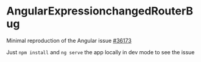 # AngularExpressionchangedRouterBug

Minimal reproduction of the Angular issue [#36173](https://github.com/angular/angular/issues/36173)

Just `npm install` and `ng serve` the app locally in dev mode to see the issue